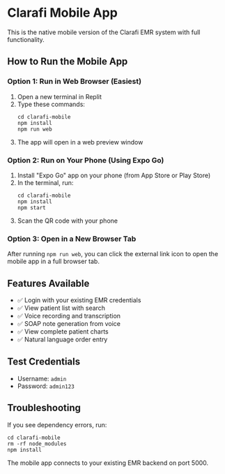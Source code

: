 # Clarafi Mobile App

This is the native mobile version of the Clarafi EMR system with full functionality.

## How to Run the Mobile App

### Option 1: Run in Web Browser (Easiest)
1. Open a new terminal in Replit
2. Type these commands:
   ```
   cd clarafi-mobile
   npm install
   npm run web
   ```
3. The app will open in a web preview window

### Option 2: Run on Your Phone (Using Expo Go)
1. Install "Expo Go" app on your phone (from App Store or Play Store)
2. In the terminal, run:
   ```
   cd clarafi-mobile
   npm install
   npm start
   ```
3. Scan the QR code with your phone

### Option 3: Open in a New Browser Tab
After running `npm run web`, you can click the external link icon to open the mobile app in a full browser tab.

## Features Available

- ✅ Login with your existing EMR credentials
- ✅ View patient list with search
- ✅ Voice recording and transcription
- ✅ SOAP note generation from voice
- ✅ View complete patient charts
- ✅ Natural language order entry

## Test Credentials
- Username: `admin`
- Password: `admin123`

## Troubleshooting

If you see dependency errors, run:
```
cd clarafi-mobile
rm -rf node_modules
npm install
```

The mobile app connects to your existing EMR backend on port 5000.